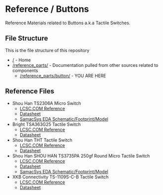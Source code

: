 # Reference / Buttons

Reference Materials related to Buttons a.k.a Tactile Switches.

## File Structure

This is the file structure of this repository

* [/](/README.md) - Home
* [/reference_parts/](/reference_parts/) - Documentation pulled from other sources related to components
  * [/reference_parts/button/](/reference_parts/button/) - YOU ARE HERE

## Reference Files

* Shou Han TS2306A Micro Switch
  * [LCSC.COM Reference](1904241742_SHOU-HAN-TS2306A-240gf-MSM-9_C388290_lcsc.com.pdf)
  * [Datasheet](1904241742_SHOU-HAN-TS2306A-240gf-MSM-9_C388290_datasheet.pdf)
  * [SamacSys EDA Schematic/Footprint/Model](LIB_TS2306A-240GF-MSM-9_C388290.zip)
* Bright TSA363G25 Tactile Switch
  * [LCSC.COM Reference](1904261730_BRIGHT-TSA363G25-250B_C354943_lcsc.com.pdf)
  * [Datasheet](1904261730_BRIGHT-TSA363G25-250B_C354943_datasheet.pdf)
* Shou Han THT Tactile Switch
  * [LCSC.COM Reference](1905211531_SHOU-HAN-TS665CJ_C393938_lcsc.com.pdf)
  * [Datasheet](1905211531_SHOU-HAN-TS665CJ_C393938_datasheet.pdf)
* Shou Han SHOU HAN TS3735PA 250gf Round Micro Tactile Switch
  * [LCSC.COM Reference](1912111437_SHOU-HAN-TS3735PA-250gf_C393946_lcsc.com.pdf)
  * [Datasheet](1912111437_SHOU-HAN-TS3735PA-250gf_C393946_datasheet.pdf)
  * [SamacSys EDA Schematic/Footprint/Model](LIB_TS3735PA_250GF_C393946.zip)
* XKB Connectivity TS-1109S-C-B Tactile Switch
  * [LCSC.COM Reference](2002271743_XKB-Connectivity-TS-1109S-C-B_C381037_lcsc.com.pdf)
  * [Datasheet](2002271743_XKB-Connectivity-TS-1109S-C-B_C381037_datasheet.pdf)
